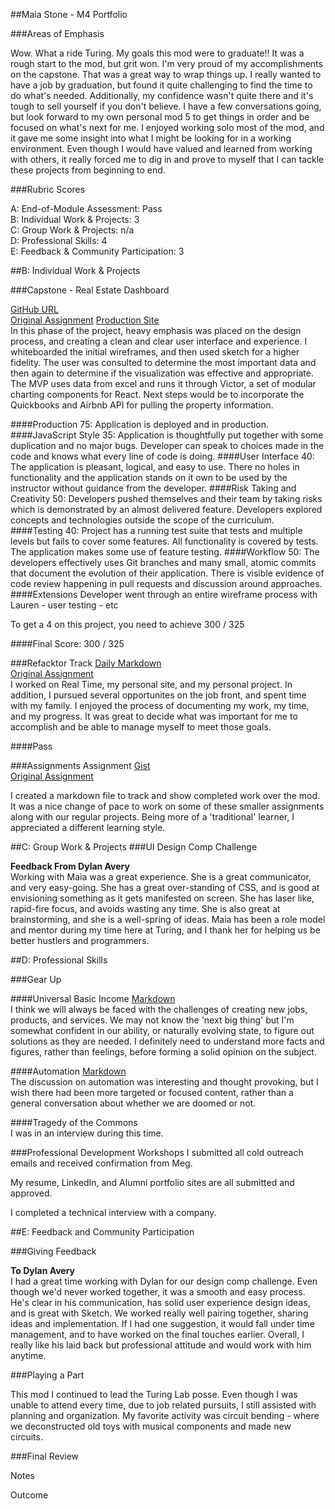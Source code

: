 ##Maia Stone - M4 Portfolio

###Areas of Emphasis

Wow.  What a ride Turing.  My goals this mod were to graduate!!  It was a rough start to the mod, but grit won. I'm very proud of my accomplishments on the capstone. That was a great way to wrap things up. I really wanted to have a job by graduation, but found it quite challenging to find the time to do what's needed. Additionally, my confidence wasn't quite there and it's tough to sell yourself if you don't believe. I have a few conversations going, but look forward to my own personal mod 5 to get things in order and be focused on what's next for me. I enjoyed working solo most of the mod, and it gave me some insight into what I might be looking for in a working environment.  Even though I would have valued and learned from working with others, it really forced me to dig in and prove to myself that I can tackle these projects from beginning to end.


###Rubric Scores

A: End-of-Module Assessment: Pass   
B: Individual Work & Projects: 3   
C: Group Work & Projects: n/a  
D: Professional Skills: 4  
E: Feedback & Community Participation: 3 
 

##B: Individual Work & Projects
 

###Capstone - Real Estate Dashboard

[GitHub URL](https://github.com/maiastone/real-estate-investment-management)   
[Original Assignment](http://frontend.turing.io/projects/capstone.html)
[Production Site](https://fierce-cove-58460.herokuapp.com/)   
In this phase of the project, heavy emphasis was placed on the design process, and creating a clean and clear user interface and experience.  I whiteboarded the initial wireframes, and then used sketch for a higher fidelity.  The user was consulted to determine the most important data and then again to determine if the visualization was effective and appropriate.  The MVP uses data from excel and runs it through Victor, a set of modular charting components for React.  Next steps would be to incorporate the Quickbooks and Airbnb API for pulling the property information.   

####Production
75: Application is deployed and in production.
####JavaScript Style
35: Application is thoughtfully put together with some duplication and no major bugs. Developer can speak to choices made in the code and knows what every line of code is doing.
####User Interface
40: The application is pleasant, logical, and easy to use. There no holes in functionality and the application stands on it own to be used by the instructor without guidance from the developer.
####Risk Taking and Creativity
50: Developers pushed themselves and their team by taking risks which is demonstrated by an almost delivered feature. Developers explored concepts and technologies outside the scope of the curriculum.
####Testing
40: Project has a running test suite that tests and multiple levels but fails to cover some features. All functionality is covered by tests. The application makes some use of feature testing.
####Workflow
50: The developers effectively uses Git branches and many small, atomic commits that document the evolution of their application. There is visible evidence of code review happening in pull requests and discussion around approaches.
####Extensions
Developer went through an entire wireframe process with Lauren - user testing - etc
   
To get a 4 on this project, you need to achieve 300 / 325

####Final Score: 300 / 325  

###Refacktor Track
[Daily Markdown](https://gist.github.com/maiastone/7ac4fab442d0335fc9a040d33f2a9a88)     
[Original Assignment](http://frontend.turing.io/projects/refacktor-track.html)    
I worked on Real Time, my personal site, and my personal project. In addition, I pursued several opportunites on the job front, and spent time with my family. I enjoyed the process of documenting my work, my time, and my progress. It was great to decide what was important for me to accomplish and be able to manage myself to meet those goals.  

####Pass

###Assignments Assignment
[Gist](https://gist.github.com/maiastone/f147a3487008123326ef9fba5eac05d1)  
[Original Assignment](http://frontend.turing.io/projects/mod-4-assignments-assignment.html)  

I created a markdown file to track and show completed work over the mod.  It was a nice change of pace to work on some of these smaller assignments along with our regular projects.  Being more of a 'traditional' learner, I appreciated a different learning style.

##C: Group Work & Projects
###UI Design Comp Challenge  

**Feedback From Dylan Avery**  
Working with Maia was a great experience. She is a great communicator, and very easy-going. She has a great over-standing of CSS, and is good at envisioning something as it gets manifested on screen. She has laser like, rapid-fire focus, and avoids wasting any time. She is also great at brainstorming, and she is a well-spring of ideas. Maia has been a role model and mentor during my time here at Turing, and I thank her for helping us be better hustlers and programmers.  


##D: Professional Skills

###Gear Up

####Universal Basic Income 
[Markdown](https://github.com/turingschool/gear-up/blob/master/universal_basic_income.markdown)   
I think we will always be faced with the challenges of creating new jobs, products, and services.  We may not know the 'next big thing' but I'm somewhat confident in our ability, or naturally evolving state, to figure out solutions as they are needed.  I definitely need to understand more facts and figures, rather than feelings, before forming a solid opinion on the subject.

####Automation
[Markdown](https://github.com/turingschool/gear-up/blob/master/automation.markdown)   
The discussion on automation was interesting and thought provoking, but I wish there had been more targeted or focused content, rather than a general conversation about whether we are doomed or not.  

####Tragedy of the Commons  
I was in an interview during this time.   


###Professional Development Workshops
I submitted all cold outreach emails and received confirmation from Meg.
  
My resume, LinkedIn, and Alumni portfolio sites are all submitted and approved.

I completed a technical interview with a company.    


##E: Feedback and Community Participation

###Giving Feedback

**To Dylan Avery**    
I had a great time working with Dylan for our design comp challenge.  Even though we'd never worked together, it was a smooth and easy process.  He's clear in his communication, has solid user experience design ideas, and is great with Sketch.  We worked really well pairing together, sharing ideas and implementation. If I had one suggestion, it would fall under time management, and to have worked on the final touches earlier. Overall, I really like his laid back but professional attitude and would work with him anytime. 


###Playing a Part

This mod I continued to lead the Turing Lab posse.  Even though I was unable to attend every time, due to job related pursuits, I still assisted with planning and organization.  My favorite activity was circuit bending - where we deconstructed old toys with musical components and made new circuits.  

###Final Review

Notes


Outcome

